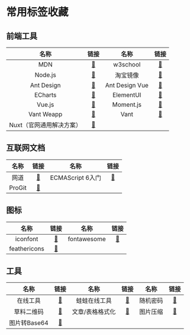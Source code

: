 # 常用标签收藏

## 前端工具

|           名称           |                           链接                           |      名称      |                               链接                                |
| :----------------------: | :------------------------------------------------------: | :------------: | :---------------------------------------------------------------: |
|           MDN            | [:memo:](https://developer.mozilla.org/zh-CN/docs/Learn) |    w3school    |              [:memo:](https://www.w3school.com.cn/)               |
|         Node.js          |               [:memo:](http://nodejs.cn/)                |    淘宝镜像    |                 [:memo:](http://npm.taobao.org/)                  |
|        Ant Design        |          [:memo:](https://ant.design/index-cn)           | Ant Design Vue |      [:memo:](https://www.antdv.com/docs/vue/introduce-cn/)       |
|         ECharts          |    [:memo:](https://www.echartsjs.com/zh/index.html)     |   ElementUI    | [:memo:](https://element.eleme.cn/#/zh-CN/component/installation) |
|          Vue.js          |         [:memo:](https://cn.vuejs.org/v2/guide/)         |   Moment.js    |                   [:memo:](http://momentjs.cn/)                   |
|        Vant Weapp        |  [:memo:](https://youzan.github.io/vant-weapp/#/intro)   |      Vant      |       [:memo:](https://youzan.github.io/vant/#/zh-CN/home)        |
| Nuxt（官网通用解决方案） |    [:memo:](https://zh.nuxtjs.org/guide/installation)    |

## 互联网文档

|  名称  |               链接               |       名称       |                 链接                 |
| :----: | :------------------------------: | :--------------: | :----------------------------------: |
|  网道  |  [:memo:](https://wangdoc.com/)  | ECMAScript 6入门 | [:memo:](http://es6.ruanyifeng.com/) |
| ProGit | [:memo:](https://www.progit.cn/) |

## 图标

|     名称     |                链接                 |    名称     |                    链接                    |
| :----------: | :---------------------------------: | :---------: | :----------------------------------------: |
|   iconfont   |    [:memo:](http://iconfont.cn/)    | fontawesome | [:memo:](http://fontawesome.dashgame.com/) |
| feathericons | [:memo:](https://feathericons.com/) |

## 工具

|     名称     |                       链接                       |      名称       |                      链接                       |   名称   |                    链接                     |
| :----------: | :----------------------------------------------: | :-------------: | :---------------------------------------------: | :------: | :-----------------------------------------: |
|   在线工具   |            [:memo:](https://tool.lu/)            |  蛙蛙在线工具   | [:memo:](https://www.iamwawa.cn/daxiaoxie.html) | 随机密码 | [:memo:](http://www.atool.org/password.php) |
|  草料二维码  |            [:memo:](https://cli.im/)             | 文章/表格格式化 |        [:memo:](http://qi.mofangyu.com/)        | 图片压缩 |       [:memo:](https://tinypng.com/)        |
| 图片转Base64 | [:memo:](http://tool.chinaz.com/tools/imgtobase) |
